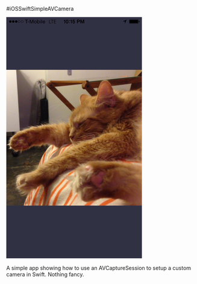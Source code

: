 #iOSSwiftSimpleAVCamera

![Example](example.png)

A simple app showing how to use an AVCaptureSession to setup a custom camera in Swift. Nothing fancy.
